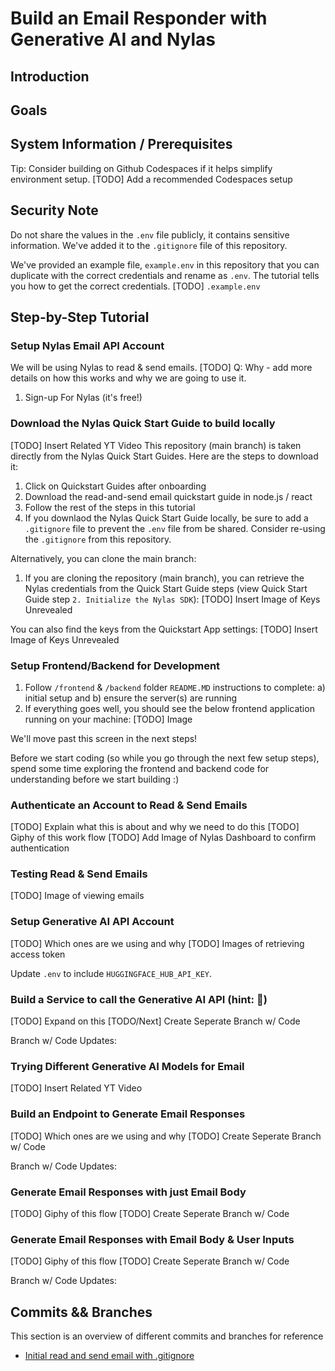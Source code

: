 # Build an Email Responder with Generative AI and Nylas

## Introduction

## Goals

## System Information / Prerequisites

Tip: Consider building on Github Codespaces if it helps simplify environment setup.
[TODO] Add a recommended Codespaces setup

## Security Note
Do not share the values in the `.env` file publicly, it contains sensitive information. We've added it to the `.gitignore` file of this repository.

We've provided an example file, `example.env` in this repository that you can duplicate with the correct credentials and rename as `.env`. The tutorial tells you how to get the correct credentials.
[TODO] `.example.env`

## Step-by-Step Tutorial

### Setup Nylas Email API Account
We will be using Nylas to read & send emails.
[TODO] Q: Why - add more details on how this works and why we are going to use it.

1. Sign-up For Nylas (it's free!)

### Download the Nylas Quick Start Guide to build locally
[TODO] Insert Related YT Video
This repository (main branch) is taken directly from the Nylas Quick Start Guides. Here are the steps to download it:

1. Click on Quickstart Guides after onboarding
2. Download the read-and-send email quickstart guide in node.js / react
3. Follow the rest of the steps in this tutorial
4. If you downlaod the Nylas Quick Start Guide locally, be sure to add a `.gitignore` file to prevent the `.env` file from be shared. Consider re-using the `.gitignore` from this repository.

Alternatively, you can clone the main branch:
1. If you are cloning the repository (main branch), you can retrieve the Nylas credentials from the Quick Start Guide steps (view Quick Start Guide step `2. Initialize the Nylas SDK`):
[TODO] Insert Image of Keys Unrevealed

You can also find the keys from the Quickstart App settings:
[TODO] Insert Image of Keys Unrevealed

### Setup Frontend/Backend for Development
1. Follow `/frontend` & `/backend` folder `README.MD` instructions to complete: a) initial setup and b) ensure the server(s) are running
2. If everything goes well, you should see the below frontend application running on your machine:
[TODO] Image

We'll move past this screen in the next steps! 

Before we start coding (so while you go through the next few setup steps), spend some time exploring the frontend and backend code for understanding before we start building :)

### Authenticate an Account to Read & Send Emails
[TODO] Explain what this is about and why we need to do this
[TODO] Giphy of this work flow
[TODO] Add Image of Nylas Dashboard to confirm authentication

### Testing Read & Send Emails
[TODO] Image of viewing emails

### Setup Generative AI API Account
[TODO] Which ones are we using and why
[TODO] Images of retrieving access token

Update `.env` to include `HUGGINGFACE_HUB_API_KEY`.

### Build a Service to call the Generative AI API (hint: 🤗)
[TODO] Expand on this
[TODO/Next] Create Seperate Branch w/ Code

Branch w/ Code Updates:

### Trying Different Generative AI Models for Email
[TODO] Insert Related YT Video

### Build an Endpoint to Generate Email Responses
[TODO] Which ones are we using and why
[TODO] Create Seperate Branch w/ Code

Branch w/ Code Updates:

### Generate Email Responses with just Email Body
[TODO] Giphy of this flow
[TODO] Create Seperate Branch w/ Code

### Generate Email Responses with Email Body & User Inputs
[TODO] Giphy of this flow
[TODO] Create Seperate Branch w/ Code

Branch w/ Code Updates:

## Commits && Branches
This section is an overview of different commits and branches for reference

- [Initial read and send email with .gitignore](https://github.com/nylas-samples/node-email-responder-ai/commit/1143c8d8cbbb4002a7a8dddeaafe64ca795a07c7)